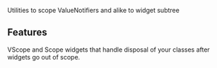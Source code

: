 Utilities to scope ValueNotifiers and alike to widget subtree

## Features

VScope and Scope widgets that handle disposal of your classes after widgets go out of scope.
